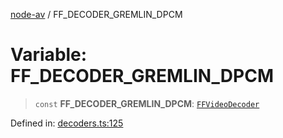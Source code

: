 [node-av](../globals.md) / FF\_DECODER\_GREMLIN\_DPCM

# Variable: FF\_DECODER\_GREMLIN\_DPCM

> `const` **FF\_DECODER\_GREMLIN\_DPCM**: [`FFVideoDecoder`](../type-aliases/FFVideoDecoder.md)

Defined in: [decoders.ts:125](https://github.com/seydx/av/blob/f8631fc881b394300b1479f511d55cf1c370a87f/src/constants/decoders.ts#L125)

